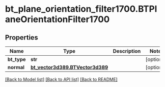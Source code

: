 # bt_plane_orientation_filter1700.BTPlaneOrientationFilter1700

## Properties
Name | Type | Description | Notes
------------ | ------------- | ------------- | -------------
**bt_type** | **str** |  | [optional] 
**normal** | [**bt_vector3d389.BTVector3d389**](BTVector3d389.md) |  | [optional] 

[[Back to Model list]](../README.md#documentation-for-models) [[Back to API list]](../README.md#documentation-for-api-endpoints) [[Back to README]](../README.md)


